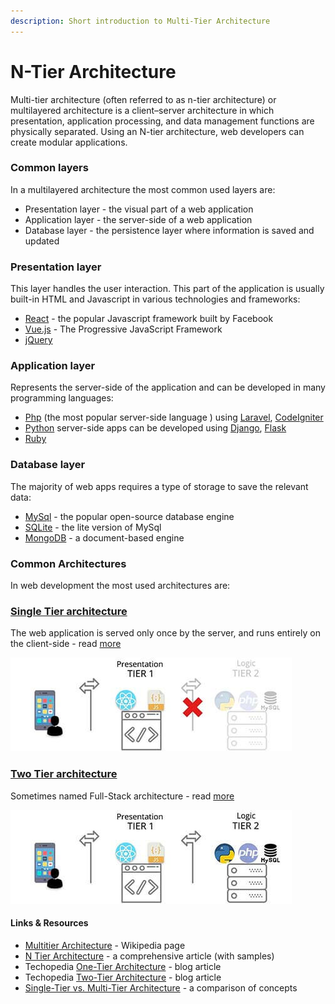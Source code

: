```yaml
---
description: Short introduction to Multi-Tier Architecture
---
```


# N-Tier Architecture

Multi-tier architecture (often referred to as n-tier architecture) or multilayered architecture is a client–server architecture in which presentation, application processing, and data management functions are physically separated. Using an N-tier architecture, web developers can create modular applications.

### Common layers

In a multilayered architecture the most common used layers are:

* Presentation layer - the visual part of a web application
* Application layer - the server-side of a web application&#x20;
* Database layer - the persistence layer where information is saved and updated&#x20;

### Presentation layer

This layer handles the user interaction. This part of the application is usually built-in HTML and Javascript in various technologies and frameworks:

* [React](https://reactjs.org/) - the popular Javascript framework built by Facebook
* [Vue.js](https://vuejs.org/) - The Progressive JavaScript Framework
* [jQuery](https://jquery.com/)  &#x20;

### Application layer

Represents the server-side of the application and can be developed in many programming languages:

* [Php](https://www.php.net/) (the most popular server-side language ) using [Laravel](https://laravel.com/), [CodeIgniter](https://www.codeigniter.com/)
* [Python](https://www.python.org/) server-side apps can be developed using [Django](https://www.djangoproject.com/), [Flask](http://flask.pocoo.org/)
* [Ruby](https://www.ruby-lang.org/en/)

### Database layer

The majority of web apps requires a type of storage to save the relevant data:

* [MySql](https://www.mysql.com/) - the popular open-source database engine&#x20;
* [SQLite](https://www.sqlite.org/index.html) - the lite version of MySql
* [MongoDB](https://www.mongodb.com/) - a document-based engine



### Common Architectures

In web development the most used architectures are:

### [Single Tier architecture](https://github.com/app-generator/docs/tree/a7c2441bf81cb9d2ad47b81b25204d5fc21897d9/what-is/single-tier-architecture/README.md)

The web application is served only once by the server, and runs entirely on the client-side - read [more](https://github.com/app-generator/docs/tree/a7c2441bf81cb9d2ad47b81b25204d5fc21897d9/what-is/single-tier-architecture/README.md)

![Single Tier architecture](https://raw.githubusercontent.com/app-generator/static/master/docs/single-tier-architecture-sm.jpg)

### [Two Tier architecture](https://github.com/app-generator/docs/tree/a7c2441bf81cb9d2ad47b81b25204d5fc21897d9/what-is/two-tier-architecture/README.md)

Sometimes named Full-Stack architecture - read [more](https://github.com/app-generator/docs/tree/a7c2441bf81cb9d2ad47b81b25204d5fc21897d9/what-is/two-tier-architecture/README.md)

![Two Tier architecture](https://raw.githubusercontent.com/app-generator/static/master/docs/two-tier-architecture-sm.jpg)

#### Links & Resources

* [Multitier Architecture](https://en.wikipedia.org/wiki/Multitier\_architecture) - Wikipedia page&#x20;
* [N Tier Architecture](https://www.guru99.com/n-tier-architecture-system-concepts-tips.html) - a comprehensive article (with samples)
* Techopedia [One-Tier Architecture](https://www.techopedia.com/definition/17374/one-tier-architecture) - blog article
* Techopedia [Two-Tier Architecture](https://www.techopedia.com/definition/467/two-tier-architecture) - blog article&#x20;
* [Single-Tier vs. Multi-Tier Architecture](https://docs.bitnami.com/google-templates/singletier-vs-multitier/) - a comparison of concepts&#x20;
